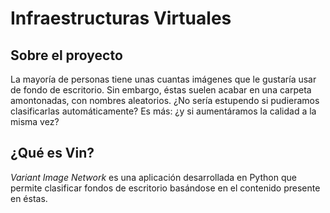# Infraestructuras Virtuales

## Sobre el proyecto

La mayoría de personas tiene unas cuantas imágenes que le gustaría usar de fondo de escritorio. Sin embargo, éstas suelen acabar en una carpeta amontonadas, con nombres aleatorios. ¿No sería estupendo si pudieramos clasificarlas automáticamente? Es más: ¿y si aumentáramos la calidad a la misma vez?

## ¿Qué es Vin?

*Variant Image Network* es una aplicación desarrollada en Python que permite clasificar fondos de escritorio basándose en el contenido presente en éstas.
